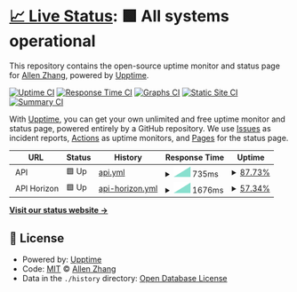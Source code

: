 # [📈 Live Status](https://ztao165.github.io/uptime): <!--live status--> **🟩 All systems operational**

This repository contains the open-source uptime monitor and status page for [Allen Zhang](https://ztao165.github.io/uptime), powered by [Upptime](https://github.com/upptime/upptime).

[![Uptime CI](https://github.com/ztao165/uptime/workflows/Uptime%20CI/badge.svg)](https://github.com/ztao165/uptime/actions?query=workflow%3A%22Uptime+CI%22)
[![Response Time CI](https://github.com/ztao165/uptime/workflows/Response%20Time%20CI/badge.svg)](https://github.com/ztao165/uptime/actions?query=workflow%3A%22Response+Time+CI%22)
[![Graphs CI](https://github.com/ztao165/uptime/workflows/Graphs%20CI/badge.svg)](https://github.com/ztao165/uptime/actions?query=workflow%3A%22Graphs+CI%22)
[![Static Site CI](https://github.com/ztao165/uptime/workflows/Static%20Site%20CI/badge.svg)](https://github.com/ztao165/uptime/actions?query=workflow%3A%22Static+Site+CI%22)
[![Summary CI](https://github.com/ztao165/uptime/workflows/Summary%20CI/badge.svg)](https://github.com/ztao165/uptime/actions?query=workflow%3A%22Summary+CI%22)

With [Upptime](https://upptime.js.org), you can get your own unlimited and free uptime monitor and status page, powered entirely by a GitHub repository. We use [Issues](https://github.com/ztao165/uptime/issues) as incident reports, [Actions](https://github.com/ztao165/uptime/actions) as uptime monitors, and [Pages](https://ztao165.github.io/uptime) for the status page.

<!--start: status pages-->
<!-- This summary is generated by Upptime (https://github.com/upptime/upptime) -->
<!-- Do not edit this manually, your changes will be overwritten -->
<!-- prettier-ignore -->
| URL | Status | History | Response Time | Uptime |
| --- | ------ | ------- | ------------- | ------ |
| <img alt="" src="https://favicons.githubusercontent.com/null" height="13"> API | 🟩 Up | [api.yml](https://github.com/ztao165/uptime/commits/HEAD/history/api.yml) | <details><summary><img alt="Response time graph" src="./graphs/api/response-time-week.png" height="20"> 735ms</summary><br><a href="https://ztao165.github.io/uptime/history/api"><img alt="Response time 735" src="https://img.shields.io/endpoint?url=https%3A%2F%2Fraw.githubusercontent.com%2Fztao165%2Fuptime%2FHEAD%2Fapi%2Fapi%2Fresponse-time.json"></a><br><a href="https://ztao165.github.io/uptime/history/api"><img alt="24-hour response time 735" src="https://img.shields.io/endpoint?url=https%3A%2F%2Fraw.githubusercontent.com%2Fztao165%2Fuptime%2FHEAD%2Fapi%2Fapi%2Fresponse-time-day.json"></a><br><a href="https://ztao165.github.io/uptime/history/api"><img alt="7-day response time 735" src="https://img.shields.io/endpoint?url=https%3A%2F%2Fraw.githubusercontent.com%2Fztao165%2Fuptime%2FHEAD%2Fapi%2Fapi%2Fresponse-time-week.json"></a><br><a href="https://ztao165.github.io/uptime/history/api"><img alt="30-day response time 735" src="https://img.shields.io/endpoint?url=https%3A%2F%2Fraw.githubusercontent.com%2Fztao165%2Fuptime%2FHEAD%2Fapi%2Fapi%2Fresponse-time-month.json"></a><br><a href="https://ztao165.github.io/uptime/history/api"><img alt="1-year response time 735" src="https://img.shields.io/endpoint?url=https%3A%2F%2Fraw.githubusercontent.com%2Fztao165%2Fuptime%2FHEAD%2Fapi%2Fapi%2Fresponse-time-year.json"></a></details> | <details><summary><a href="https://ztao165.github.io/uptime/history/api">87.73%</a></summary><a href="https://ztao165.github.io/uptime/history/api"><img alt="All-time uptime 87.73%" src="https://img.shields.io/endpoint?url=https%3A%2F%2Fraw.githubusercontent.com%2Fztao165%2Fuptime%2FHEAD%2Fapi%2Fapi%2Fuptime.json"></a><br><a href="https://ztao165.github.io/uptime/history/api"><img alt="24-hour uptime 87.73%" src="https://img.shields.io/endpoint?url=https%3A%2F%2Fraw.githubusercontent.com%2Fztao165%2Fuptime%2FHEAD%2Fapi%2Fapi%2Fuptime-day.json"></a><br><a href="https://ztao165.github.io/uptime/history/api"><img alt="7-day uptime 87.73%" src="https://img.shields.io/endpoint?url=https%3A%2F%2Fraw.githubusercontent.com%2Fztao165%2Fuptime%2FHEAD%2Fapi%2Fapi%2Fuptime-week.json"></a><br><a href="https://ztao165.github.io/uptime/history/api"><img alt="30-day uptime 87.73%" src="https://img.shields.io/endpoint?url=https%3A%2F%2Fraw.githubusercontent.com%2Fztao165%2Fuptime%2FHEAD%2Fapi%2Fapi%2Fuptime-month.json"></a><br><a href="https://ztao165.github.io/uptime/history/api"><img alt="1-year uptime 87.73%" src="https://img.shields.io/endpoint?url=https%3A%2F%2Fraw.githubusercontent.com%2Fztao165%2Fuptime%2FHEAD%2Fapi%2Fapi%2Fuptime-year.json"></a></details>
| <img alt="" src="https://favicons.githubusercontent.com/null" height="13"> API Horizon | 🟩 Up | [api-horizon.yml](https://github.com/ztao165/uptime/commits/HEAD/history/api-horizon.yml) | <details><summary><img alt="Response time graph" src="./graphs/api-horizon/response-time-week.png" height="20"> 1676ms</summary><br><a href="https://ztao165.github.io/uptime/history/api-horizon"><img alt="Response time 1676" src="https://img.shields.io/endpoint?url=https%3A%2F%2Fraw.githubusercontent.com%2Fztao165%2Fuptime%2FHEAD%2Fapi%2Fapi-horizon%2Fresponse-time.json"></a><br><a href="https://ztao165.github.io/uptime/history/api-horizon"><img alt="24-hour response time 1676" src="https://img.shields.io/endpoint?url=https%3A%2F%2Fraw.githubusercontent.com%2Fztao165%2Fuptime%2FHEAD%2Fapi%2Fapi-horizon%2Fresponse-time-day.json"></a><br><a href="https://ztao165.github.io/uptime/history/api-horizon"><img alt="7-day response time 1676" src="https://img.shields.io/endpoint?url=https%3A%2F%2Fraw.githubusercontent.com%2Fztao165%2Fuptime%2FHEAD%2Fapi%2Fapi-horizon%2Fresponse-time-week.json"></a><br><a href="https://ztao165.github.io/uptime/history/api-horizon"><img alt="30-day response time 1676" src="https://img.shields.io/endpoint?url=https%3A%2F%2Fraw.githubusercontent.com%2Fztao165%2Fuptime%2FHEAD%2Fapi%2Fapi-horizon%2Fresponse-time-month.json"></a><br><a href="https://ztao165.github.io/uptime/history/api-horizon"><img alt="1-year response time 1676" src="https://img.shields.io/endpoint?url=https%3A%2F%2Fraw.githubusercontent.com%2Fztao165%2Fuptime%2FHEAD%2Fapi%2Fapi-horizon%2Fresponse-time-year.json"></a></details> | <details><summary><a href="https://ztao165.github.io/uptime/history/api-horizon">57.34%</a></summary><a href="https://ztao165.github.io/uptime/history/api-horizon"><img alt="All-time uptime 57.34%" src="https://img.shields.io/endpoint?url=https%3A%2F%2Fraw.githubusercontent.com%2Fztao165%2Fuptime%2FHEAD%2Fapi%2Fapi-horizon%2Fuptime.json"></a><br><a href="https://ztao165.github.io/uptime/history/api-horizon"><img alt="24-hour uptime 57.34%" src="https://img.shields.io/endpoint?url=https%3A%2F%2Fraw.githubusercontent.com%2Fztao165%2Fuptime%2FHEAD%2Fapi%2Fapi-horizon%2Fuptime-day.json"></a><br><a href="https://ztao165.github.io/uptime/history/api-horizon"><img alt="7-day uptime 57.34%" src="https://img.shields.io/endpoint?url=https%3A%2F%2Fraw.githubusercontent.com%2Fztao165%2Fuptime%2FHEAD%2Fapi%2Fapi-horizon%2Fuptime-week.json"></a><br><a href="https://ztao165.github.io/uptime/history/api-horizon"><img alt="30-day uptime 57.34%" src="https://img.shields.io/endpoint?url=https%3A%2F%2Fraw.githubusercontent.com%2Fztao165%2Fuptime%2FHEAD%2Fapi%2Fapi-horizon%2Fuptime-month.json"></a><br><a href="https://ztao165.github.io/uptime/history/api-horizon"><img alt="1-year uptime 57.34%" src="https://img.shields.io/endpoint?url=https%3A%2F%2Fraw.githubusercontent.com%2Fztao165%2Fuptime%2FHEAD%2Fapi%2Fapi-horizon%2Fuptime-year.json"></a></details>

<!--end: status pages-->

[**Visit our status website →**](https://ztao165.github.io/uptime)

## 📄 License

- Powered by: [Upptime](https://github.com/upptime/upptime)
- Code: [MIT](./LICENSE) © [Allen Zhang](https://ztao165.github.io/uptime)
- Data in the `./history` directory: [Open Database License](https://opendatacommons.org/licenses/odbl/1-0/)
